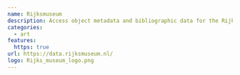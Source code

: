 ```yaml
---
name: Rijksmuseum
description: Access object metadata and bibliographic data for the Rijksmuseum collection.
categories:
  - art
features:
  https: true
url: https://data.rijksmuseum.nl/
logo: Rijks_museum_logo.png
---
```

